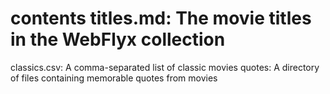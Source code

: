 # contents titles.md: The movie titles in the WebFlyx collection
classics.csv: A comma-separated list of classic movies
quotes: A directory of files containing memorable quotes from movies
